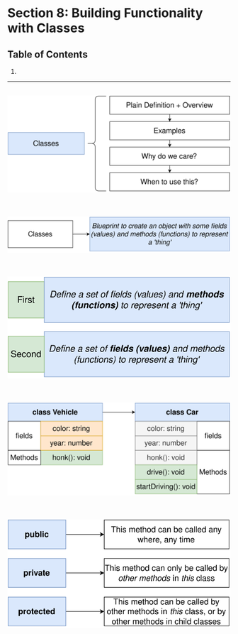 # Section 8: Building Functionality with Classes

## Table of Contents

1. [](#)

---

<br/>

<div align="center"><img src="./diagrams/11/ts-1.svg" /></div><br/><br/><br/>
<div align="center"><img src="./diagrams/11/ts-2.svg" /></div><br/><br/><br/>
<div align="center"><img src="./diagrams/11/ts-3.svg" /></div><br/><br/><br/>
<div align="center"><img src="./diagrams/11/ts-4.svg" /></div><br/><br/><br/>
<div align="center"><img src="./diagrams/11/ts-5.svg" /></div><br/><br/><br/>
